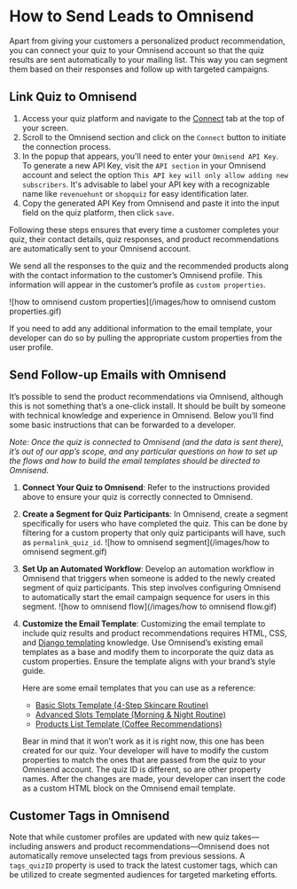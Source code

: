 # How to Send Leads to Omnisend

Apart from giving your customers a personalized product recommendation, you can connect your quiz to your Omnisend account so that the quiz results are sent automatically to your mailing list. This way you can segment them based on their responses and follow up with targeted campaigns.

## Link Quiz to Omnisend

1. Access your quiz platform and navigate to the [Connect]() tab at the top of your screen.
2. Scroll to the Omnisend section and click on the `Connect` button to initiate the connection process.
3. In the popup that appears, you'll need to enter your `Omnisend API Key`. To generate a new API Key, visit the `API section` in your Omnisend account and select the option `This API key will only allow adding new subscribers`. It's advisable to label your API key with a recognizable name like `revenuehunt` or `shopquiz` for easy identification later.
4. Copy the generated API Key from Omnisend and paste it into the input field on the quiz platform, then click `save`.

Following these steps ensures that every time a customer completes your quiz, their contact details, quiz responses, and product recommendations are automatically sent to your Omnisend account. 

We send all the responses to the quiz and the recommended products along with the contact information to the customer’s Omnisend profile. This information will appear in the customer’s profile as `custom properties`.

![how to omnisend custom properties](/images/how to omnisend custom properties.gif)

If you need to add any additional information to the email template, your developer can do so by pulling the appropriate custom properties from the user profile.
 
## Send Follow-up Emails with Omnisend

It’s possible to send the product recommendations via Omnisend, although this is not something that’s a one-click install. It should be built by someone with technical knowledge and experience in Omnisend. Below you’ll find some basic instructions that can be forwarded to a developer.

*Note: Once the quiz is connected to Omnisend (and the data is sent there), it’s out of our app’s scope, and any particular questions on how to set up the flows and how to build the email templates should be directed to Omnisend.*

1. **Connect Your Quiz to Omnisend**: Refer to the instructions provided above to ensure your quiz is correctly connected to Omnisend.
2. **Create a Segment for Quiz Participants**: In Omnisend, create a segment specifically for users who have completed the quiz. This can be done by filtering for a custom property that only quiz participants will have, such as `permalink_quiz_id`.
    ![how to omnisend segment](/images/how to omnisend segment.gif)
3. **Set Up an Automated Workflow**: Develop an automation workflow in Omnisend that triggers when someone is added to the newly created segment of quiz participants. This step involves configuring Omnisend to automatically start the email campaign sequence for users in this segment.
    ![how to omnisend flow](/images/how to omnisend flow.gif)
4. **Customize the Email Template**: Customizing the email template to include quiz results and product recommendations requires HTML, CSS, and [Django templating](https://docs.djangoproject.com/en/1.8/ref/templates/builtins/) knowledge. Use Omnisend’s existing email templates as a base and modify them to incorporate the quiz data as custom properties. Ensure the template aligns with your brand’s style guide.

    Here are some email templates that you can use as a reference:

    - [Basic Slots Template (4-Step Skincare Routine)](https://docs.google.com/document/d/1wy-_nb0nGyU0_NsWB6YZMiXbXiA2sMyrGu6ks7TqzjQ/edit?usp=sharing)
    - [Advanced Slots Template (Morning & Night Routine)](https://docs.google.com/document/d/1RIXL2zF0ErGbUX5IwCRXjnr8bNV3wXuZQuuy3NmbL_I/edit?usp=sharing)
    - [Products List Template (Coffee Recommendations)](https://docs.google.com/document/d/175YmJpZ_iTahGFip46MGb6fcn5cupNsCEuZFxMnFCAg/edit?usp=sharing)

    Bear in mind that it won’t work as it is right now, this one has been created for our quiz. Your developer will have to modify the custom properties to match the ones that are passed from the quiz to your Omnisend account. The quiz ID is different, so are other property names. After the changes are made, your developer can insert the code as a custom HTML block on the Omnisend email template.


## Customer Tags in Omnisend

Note that while customer profiles are updated with new quiz takes—including answers and product recommendations—Omnisend does not automatically remove unselected tags from previous sessions. A `tags_quizID` property is used to track the latest customer tags, which can be utilized to create segmented audiences for targeted marketing efforts.
